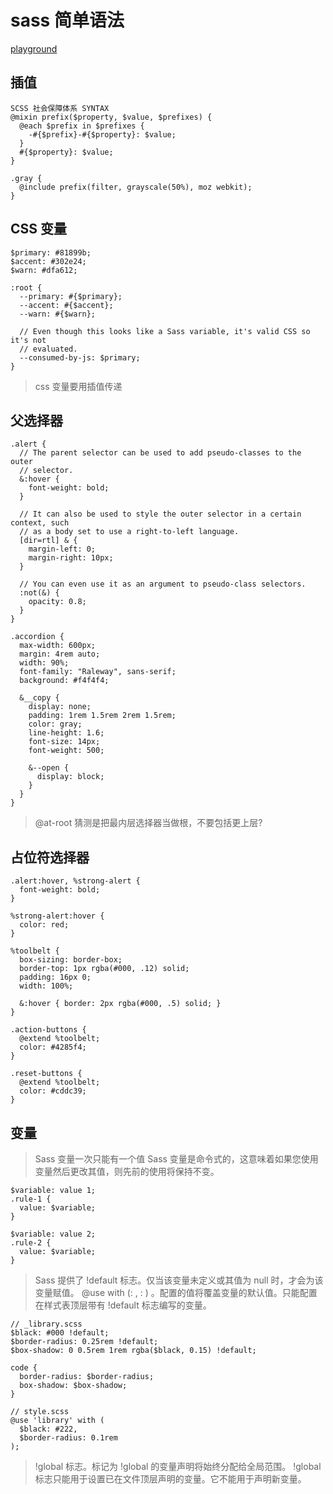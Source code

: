 # sass 简单语法

[playground](https://sass-lang.com/playground/)

## 插值

```
SCSS 社会保障体系 SYNTAX
@mixin prefix($property, $value, $prefixes) {
  @each $prefix in $prefixes {
    -#{$prefix}-#{$property}: $value;
  }
  #{$property}: $value;
}

.gray {
  @include prefix(filter, grayscale(50%), moz webkit);
}
```

## CSS 变量

```
$primary: #81899b;
$accent: #302e24;
$warn: #dfa612;

:root {
  --primary: #{$primary};
  --accent: #{$accent};
  --warn: #{$warn};

  // Even though this looks like a Sass variable, it's valid CSS so it's not
  // evaluated.
  --consumed-by-js: $primary;
}
```

> css 变量要用插值传递

## 父选择器

```
.alert {
  // The parent selector can be used to add pseudo-classes to the outer
  // selector.
  &:hover {
    font-weight: bold;
  }

  // It can also be used to style the outer selector in a certain context, such
  // as a body set to use a right-to-left language.
  [dir=rtl] & {
    margin-left: 0;
    margin-right: 10px;
  }

  // You can even use it as an argument to pseudo-class selectors.
  :not(&) {
    opacity: 0.8;
  }
}
```

```
.accordion {
  max-width: 600px;
  margin: 4rem auto;
  width: 90%;
  font-family: "Raleway", sans-serif;
  background: #f4f4f4;

  &__copy {
    display: none;
    padding: 1rem 1.5rem 2rem 1.5rem;
    color: gray;
    line-height: 1.6;
    font-size: 14px;
    font-weight: 500;

    &--open {
      display: block;
    }
  }
}
```

> @at-root 猜测是把最内层选择器当做根，不要包括更上层?

## 占位符选择器

```
.alert:hover, %strong-alert {
  font-weight: bold;
}

%strong-alert:hover {
  color: red;
}
```

```
%toolbelt {
  box-sizing: border-box;
  border-top: 1px rgba(#000, .12) solid;
  padding: 16px 0;
  width: 100%;

  &:hover { border: 2px rgba(#000, .5) solid; }
}

.action-buttons {
  @extend %toolbelt;
  color: #4285f4;
}

.reset-buttons {
  @extend %toolbelt;
  color: #cddc39;
}
```

## 变量

> Sass 变量一次只能有一个值
> Sass 变量是命令式的，这意味着如果您使用变量然后更改其值，则先前的使用将保持不变。

```
$variable: value 1;
.rule-1 {
  value: $variable;
}

$variable: value 2;
.rule-2 {
  value: $variable;
}
```

> Sass 提供了 !default 标志。仅当该变量未定义或其值为 null 时，才会为该变量赋值。
> @use <url> with (<variable>: <value>, <variable>: <value>) 。配置的值将覆盖变量的默认值。只能配置在样式表顶层带有 !default 标志编写的变量。

```
// _library.scss
$black: #000 !default;
$border-radius: 0.25rem !default;
$box-shadow: 0 0.5rem 1rem rgba($black, 0.15) !default;

code {
  border-radius: $border-radius;
  box-shadow: $box-shadow;
}
```

```
// style.scss
@use 'library' with (
  $black: #222,
  $border-radius: 0.1rem
);
```

> !global 标志。标记为 !global 的变量声明将始终分配给全局范围。
> !global 标志只能用于设置已在文件顶层声明的变量。它不能用于声明新变量。

